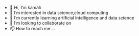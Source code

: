 - 👋 Hi, I’m kamali
- 👀 I’m interested in data science,cloud computing 
- 🌱 I’m currently learning artificial intelligence and data science
- 💞️ I’m looking to collaborate on 
- 📫 How to reach me ...

<!---
kamalipriyaselvam/kamalipriyaselvam is a ✨ special ✨ repository because its `README.md` (this file) appears on your GitHub profile.
You can click the Preview link to take a look at your changes.
--->
